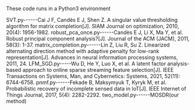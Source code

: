 These code runs in a Python3 environment

SVT.py------Cai J F, Candès E J, Shen Z. A singular value thresholding algorithm for matrix completion[J]. SIAM Journal on optimization, 2010, 20(4): 1956-1982.
robust_pca_once.py------Candès E J, Li X, Ma Y, et al. Robust principal component analysis?[J]. Journal of the ACM (JACM), 2011, 58(3): 1-37.
matrix_completion.py------Lin Z, Liu R, Su Z. Linearized alternating direction method with adaptive penalty for low-rank representation[J]. Advances in neural information processing systems, 2011, 24.
LFM_SGD.py-----Wu D, He Y, Luo X, et al. A latent factor analysis-based approach to online sparse streaming feature selection[J]. IEEE Transactions on Systems, Man, and Cybernetics: Systems, 2021, 52(11): 6744-6758.
pnmf.py------Fekade B, Maksymyuk T, Kyryk M, et al. Probabilistic recovery of incomplete sensed data in IoT[J]. IEEE Internet of Things Journal, 2017, 5(4): 2282-2292.
two_model.py------MOSDR(our method)
